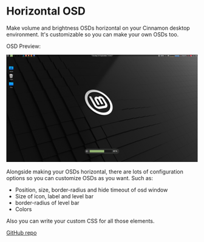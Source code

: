 # Horizontal OSD

Make volume and brightness OSDs horizontal on your Cinnamon desktop environment. It's customizable so you can make your own OSDs too.

OSD Preview:

![Preview](./screenshot.png)

Alongside making your OSDs horizontal, there are lots of configuration options so you can customize OSDs as you want. Such as:
- Position, size, border-radius and hide timeout of osd window
- Size of icon, label and level bar
- border-radius of level bar
- Colors

Also you can write your custom CSS for all those elements.

[GitHub repo](https://github.com/berk-karaal/cinnamon-horizontal-osd)
